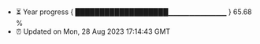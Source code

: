 - ⏳ Year progress { ███████████████████▁▁▁▁▁▁▁▁▁▁▁ } 65.68 %
- ⏰ Updated on Mon, 28 Aug 2023 17:14:43 GMT

